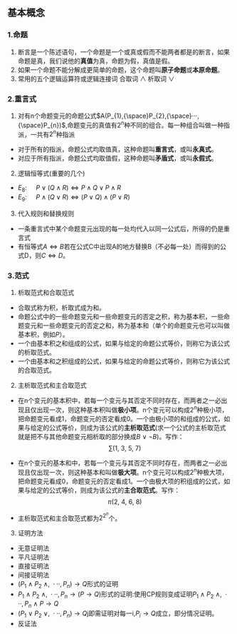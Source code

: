 ## 基本概念

### 1.命题

1. 断言是一个陈述语句，一个命题是一个或真或假而不能两者都是的断言，如果命题是真，我们说他的**真值**为真，命题为假，真值是假。
2. 如果一个命题不能分解成更简单的命题，这个命题叫**原子命题**或**本原命题**。
3. 常用的五个逻辑运算符或逻辑连接词
合取词 $\land$
析取词 $\lor$


### 2.重言式

1. 对有n个命题变元的命题公式$A(P_{1},{\space}P_{2},{\space}···,{\space}P_{n})$,命题变元的真值有$2^n$种不同的组合。每一种组合叫做一种指派，一共有$2^n$种指派
* 对于所有的指派，命题公式均取值真，这种命题叫**重言式**，或叫**永真式**。
* 对应于所有指派，命题公式均取值假，这种命题叫**矛盾式**，或叫**永假式**。

2. 逻辑恒等式(重要的几个)

* $E_{8}$:$\quad$ $P{\lor}(Q{\land}R){\Leftrightarrow}P{\land}Q{\lor}P{\land}R$
* $E_{9}$:$\quad$ $P{\land}(Q{\lor}R){\Leftrightarrow}(P{\lor}Q){\land}(P{\lor}R)$

3. 代入规则和替换规则

* 一条重言式中某个命题变元出现的每一处均代入以同一公式后，所得的仍是重言式
* 有恒等式$A{\Leftrightarrow}B$若在公式C中出现A的地方替换B（不必每一处）而得到的公式D，则$C{\Leftrightarrow}D$。


### 3.范式

1. 析取范式和合取范式

* 合取式称为积，析取式成为和。
* 命题公式中的一些命题变元和一些命题变元的否定之积，称为基本积，一些命题变元和一些命题变元的否定之和，称为基本和（单个的命题变元也可以叫做基本积，例如$P$）。
* 一个由基本积之和组成的公式，如果与给定的命题公式等价，则称它为该公式的析取范式。
* 一个由基本和之积组成的公式，如果与给定的命题公式等价，则称它为该公式的合取范式。

2. 主析取范式和主合取范式

* 在n个变元的基本积中，若每一个变元与其否定不同时存在，而两者之一必出现且仅出现一次，则这种基本积叫做**极小项**。n个变元可以构成$2^n$种极小项，把命题变元看成1，命题变元的否定看成0。一个由极小项的和组成的公式，如果与给定的公式等价，则成为该公式的**主析取范式**(求一个公式的主析取范式就是把不与其他命题变元相析取的部分换成$B\ {\lor}\ {\neg}B$)。写作：
$$\sum(1,\ 3,\ 5,\ 7)$$
* 在n个变元的基本和中，若每一个变元与其否定不同时存在，而两者之一必出现且仅出现一次，则这种基本和叫做**极大项**。n个变元可以构成$2^n$种极大项，把命题变元看成0，命题变元的否定看成1。一个由极大项的积组成的公式，如果与给定的公式等价，则成为该公式的**主合取范式**。写作：
$${\pi}(2,\ 4,\ 6,\ 8)$$

* 主析取范式和主合取范式都为$2^{2^n}$个。

3. 证明方法
* 无意证明法
* 平凡证明法
* 直接证明法
* 间接证明法
* $({P_1}\ {\land}\ {P_2}\ {\land},\ ···, {P_n}){\rightarrow}Q$形式的证明
* ${P_1}\ {\land}\ {P_2}\ {\land},\ ···, {P_n}{\rightarrow}(P{\rightarrow}Q)$形式的证明:使用CP规则变成证明${P_1}\ {\land}\ {P_2}\ {\land},\ ···, {P_n}\ {\land}\ P{\rightarrow}Q$
* $({P_1}\ {\lor}\ {P_2}\ {\lor},\ ···, {P_n}){\rightarrow}Q$j即需证明对每一i,${P_i}{\rightarrow}Q$成立，即分情况证明。
* 反证法

